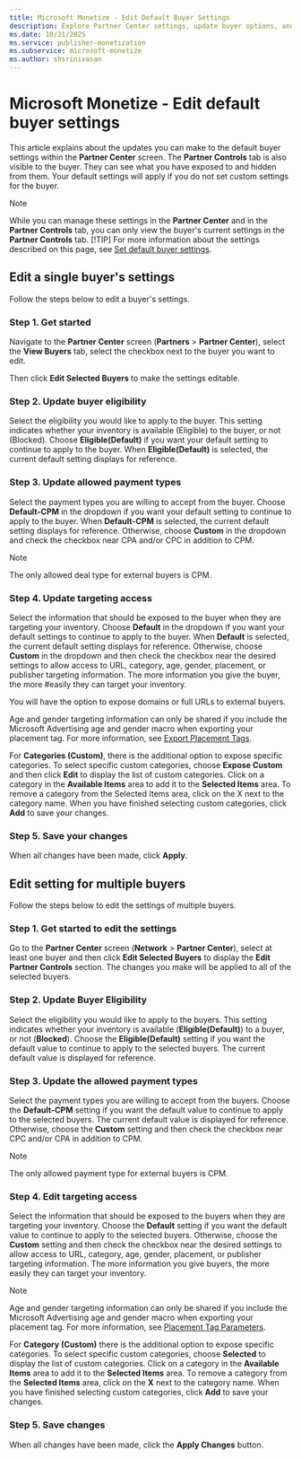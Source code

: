 ```yaml
---
title: Microsoft Monetize - Edit Default Buyer Settings
description: Explore Partner Center settings, update buyer options, and let buyer views Partner Controls in the absence of custom settings.
ms.date: 10/21/2025
ms.service: publisher-monetization
ms.subservice: microsoft-monetize
ms.author: shsrinivasan
---
```


# Microsoft Monetize - Edit default buyer settings

<!--You can set the eligibility, allowed payment types, and targeting access for buyers within the **Partner Center** screen or in the **Partner Controls** tab.-->
This article explains about the updates you can make to the default buyer settings within the **Partner Center** screen. The **Partner Controls** tab is also visible to the buyer. They can see what you have exposed to and hidden from them. Your default settings will apply if you do not set custom settings for the buyer.

> [!NOTE]
> While you can manage these settings in the **Partner Center** and in the **Partner Controls** tab, you can only view the buyer's current settings in the **Partner Controls** tab.
> [!TIP]
> For more information about the settings described on this page, see [Set default buyer settings](set-default-buyer-eligibility-allowed-payment-types-and-targeting-access.md).

## Edit a single buyer's settings

Follow the steps below to edit a buyer's settings.

### Step 1. Get started

Navigate to the **Partner Center** screen (**Partners** \>  **Partner Center**), select the **View Buyers** tab, select the checkbox next to the buyer you want to edit.

Then click **Edit Selected Buyers** to make the settings editable.

### Step 2. Update buyer eligibility

Select the eligibility you would like to apply to the buyer. This setting indicates whether your inventory is available (Eligible) to the buyer, or not (Blocked). Choose **Eligible(Default)** if you want your default setting to continue to apply to the buyer. When **Eligible(Default)** is selected, the current default setting displays for reference.

### Step 3. Update allowed payment types

Select the payment types you are willing to accept from the buyer. Choose **Default-CPM** in the dropdown if you want your default setting to continue to apply to the buyer. When **Default-CPM** is selected, the current default setting displays for reference. Otherwise, choose **Custom** in the dropdown and check the checkbox near CPA and/or CPC in addition to CPM.

> [!NOTE]
> The only allowed deal type for external buyers is CPM.

### Step 4. Update targeting access

Select the information that should be exposed to the buyer when they are targeting your inventory. Choose **Default** in the dropdown if you want your default settings to continue to apply to the buyer. When **Default** is selected, the current default setting displays for reference. Otherwise, choose **Custom** in the dropdown and then check the checkbox near the desired settings to allow access to URL, category, age, gender, placement, or publisher targeting information. The more information you give the buyer, the more #easily they can target your inventory.

You will have the option to expose domains or full URLs to external buyers.

Age and gender targeting information can only be shared if you include the Microsoft Advertising age and gender macro when exporting your placement tag. For more information, see [Export Placement Tags](export-placement-tags.md).

For **Categories (Custom)**, there is the additional option to expose specific categories. To select specific custom categories, choose **Expose Custom** and then click **Edit** to display the list of custom categories. Click on a category in the **Available Items** area to add it to the **Selected Items** area. To remove a category from the
Selected Items area, click on the X next to the category name. When you have finished selecting custom categories, click **Add** to save your changes.

### Step 5. Save your changes

When all changes have been made, click **Apply**.

## Edit setting for multiple buyers

Follow the steps below to edit the settings of multiple buyers.

### Step 1. Get started to edit the settings

Go to the **Partner Center** screen (**Network** \> **Partner Center**), select at least one buyer and then click **Edit Selected Buyers** to display the **Edit Partner Controls** section. The changes you make will be applied to all of the selected buyers.

### Step 2. Update Buyer Eligibility

Select the eligibility you would like to apply to the buyers. This setting indicates whether your inventory is available (**Eligible(Default)**) to a buyer, or not (**Blocked**). Choose the **Eligible(Default)** setting if you want the default value to continue to apply to the selected buyers. The current default value is displayed for reference.

### Step 3. Update the allowed payment types

Select the payment types you are willing to accept from the buyers. Choose the **Default-CPM** setting if you want the default value to continue to apply to the selected buyers. The current default value is displayed for reference. Otherwise, choose the **Custom** setting and then check the checkbox near CPC and/or CPA in addition to CPM.

> [!NOTE]
> The only allowed payment type for external buyers is CPM.

### Step 4. Edit targeting access

Select the information that should be exposed to the buyers when they are targeting your inventory. Choose the **Default** setting if you want the default value to continue to apply to the selected buyers. Otherwise, choose the **Custom** setting and then check the checkbox near the desired settings to allow access to URL, category, age, gender,
placement, or publisher targeting information. The more information you give buyers, the more easily they can target your inventory.

> [!NOTE]
> Age and gender targeting information can only be shared if you include the Microsoft Advertising age and gender macro when exporting your placement tag. For more information, see [Placement Tag Parameters](placement-tag-parameters.md).

For **Category (Custom)** there is the additional option to expose specific categories. To select specific custom categories, choose **Selected** to display the list of custom categories. Click on a category in the **Available Items** area to add it to the **Selected Items** area. To remove a category from the **Selected Items** area, click on the **X** next to the category name. When you have finished selecting custom categories, click **Add** to save your changes.

### Step 5. Save changes

When all changes have been made, click the **Apply Changes** button.

